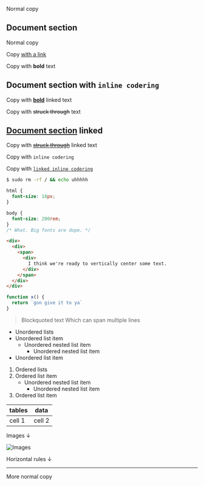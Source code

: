 Normal copy

## Document section

Normal copy

Copy [with a link](#)

Copy with **bold** text

## Document section with `inline codering`

Copy with **[bold](#)** linked text

Copy with ~~struck through~~ text

## [Document section](#) linked

Copy with ~~[struck through](#)~~ linked text

Copy with `inline codering`

Copy with [`linked inline codering`](#)

```bash
$ sudo rm -rf / && echo uhhhhh
```

```css
html {
  font-size: 18px;
}

body {
  font-size: 200rem;
}
/* What. Big fonts are dope. */
```

```html
<div>
  <div>
    <span>
      <div>
        I think we're ready to vertically center some text.
      </div>
    </span>
  </div>
</div>
```

```javascript
function x() {
  return `gon give it to ya`
}
```

> Blockquoted text
> Which can span multiple lines


- Unordered lists
- Unordered list item
  - Unordered nested list item
    - Unordered nested list item
- Unordered list item


1. Ordered lists
2. Ordered list item
   - Unordered nested list item
     - Unordered nested list item
3. Ordered list item


| tables   | data      |
|----------|-----------|
| cell 1   | cell 2    |


Images ↓

![Images](http://www.placepuppy.net/400/250)

Horizontal rules ↓

-----

More normal copy